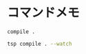 # コマンドメモ

```shtsp 
compile .
```

```sh
tsp compile . --watch
```
```sh
```
```sh
```
```sh
```
```sh
```
